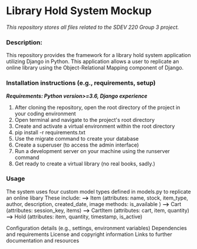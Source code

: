 # Library Hold System Mockup
_This repository stores all files related to the SDEV 220 Group 3 project._

### Description:
This repository provides the framework for a library hold system application utilizing Django in Python. 
This application allows a user to replicate an online library using the Object-Relational Mapping component of Django.

### Installation instructions (e.g., requirements, setup)
*__Requirements: Python version>=3.6, Django experience__*
1. After cloning the repository, open the root directory of the project in your coding environment
2. Open terminal and navigate to the project's root directory
3. Create and activate a virtual environment within the root directory
4. pip install -r requirements.txt
5. Use the migrate command to create your database
6. Create a superuser (to access the admin interface)
7. Run a development server on your machine using the runserver command
8. Get ready to create a virtual library (no real books, sadly.)


### Usage
The system uses four custom model types defined in models.py to replicate an online libary
These include:
__-->__ Item (attributes: name, stock, item_type, author, description, created_date, image
        methods: is_available
)
__-->__ Cart (attributes: session_key, items)
__-->__ CartItem (attributes: cart, item, quantity)
__-->__ Hold (attributes: item, quantity, timestamp, is_active)




Configuration details (e.g., settings, environment variables)
Dependencies and requirements
License and copyright information
Links to further documentation and resources
